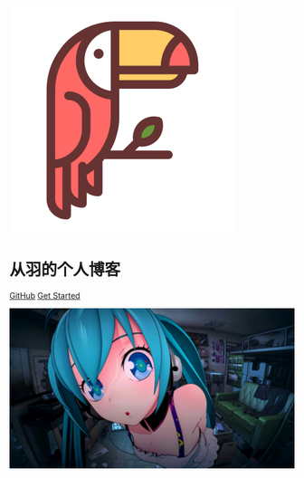 ![logo](./toco.svg)

# 从羽的个人博客

[GitHub](https://github.com/con-yu/con-yu.github.io)
[Get Started](#README)

<!-- 背景图片 -->

![](./img/girl.jpg)
